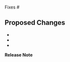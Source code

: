 Fixes #

## Proposed Changes

-
-
-

**Release Note**

<!--
In the following cases, write a brief release note describing the
user-visible impact of this change in the release-note block:

- 🎁 Add new feature
- 🐛 Fix bug
- 🧽 Update or clean up current behavior
- 🗑️ Remove feature or internal logic

Include the string "action required" if additional action is required of
users switching to the new release, for example in case of a breaking change.

Write as if you are speaking to users, not other Knative contributors. If this
change has no user-visible impact, no release-note is needed.

-->

```release-note

```
